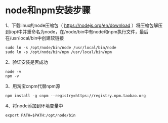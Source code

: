 # node和npm安装步骤

1、下载linux的node压缩包（ https://nodejs.org/en/download ）将压缩包解压到/opt中并重命名为node，在/node/bin中有node和npm执行文件，最后在/usr/local/bin中创建软链接
```linux
sudo ln -s /opt/node/bin/node /usr/local/bin/node
sudo ln -s /opt/node/bin/npm /usr/local/bin/npm
```
2、验证安装是否成功
```linux
node -v
npm -v
```
3、用淘宝cnpm代替npm源
```linux
npm install -g cnpm --registry=https://registry.npm.taobao.org
```
4、将node添加到环境变量中
```linux
export PATH=$PATH:/opt/node/bin
```
